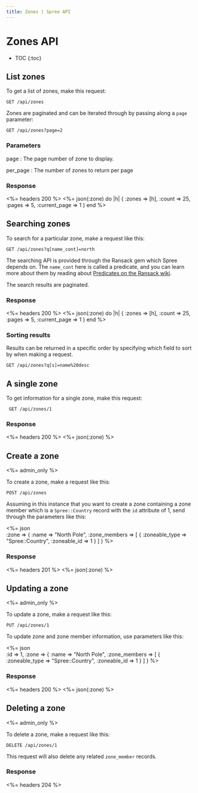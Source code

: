 ```yaml
---
title: Zones | Spree API
---
```


# Zones API

* TOC
{:toc}

## List zones

To get a list of zones, make this request:

    GET /api/zones

Zones are paginated and can be iterated through by passing along a `page` parameter:

    GET /api/zones?page=2

### Parameters

page
: The page number of zone to display.

per_page
: The number of zones to return per page

### Response

<%= headers 200 %>
<%= json(:zone) do |h| 
{ :zones => [h],
  :count => 25,
  :pages => 5,
  :current_page => 1 }
end %>

## Searching zones

To search for a particular zone, make a request like this:

    GET /api/zones?q[name_cont]=north

The searching API is provided through the Ransack gem which Spree depends on. The `name_cont` here is called a predicate, and you can learn more about them by reading about [Predicates on the Ransack wiki](https://github.com/ernie/ransack/wiki/Basic-Searching).

The search results are paginated.

### Response

<%= headers 200 %>
<%= json(:zone) do |h|
 { :zones => [h],
   :count => 25,
   :pages => 5,
   :current_page => 1 }
end %> 

### Sorting results

Results can be returned in a specific order by specifying which field to sort by when making a request.

    GET /api/zones?q[s]=name%20desc

## A single zone

To get information for a single zone, make this request:

     GET /api/zones/1

### Response

<%= headers 200 %>
<%= json(:zone) %>

## Create a zone

<%= admin_only %>

To create a zone, make a request like this:

    POST /api/zones

Assuming in this instance that you want to create a zone containing
a zone member which is a `Spree::Country` record with the `id` attribute of 1, send through the parameters like this:

<%= json \
  :zone => {
    :name => "North Pole",
    :zone_members => [
      { 
        :zoneable_type => "Spree::Country",
        :zoneable_id => 1
      }
    ]
  } %>

### Response

<%= headers 201 %>
<%= json(:zone) %>

## Updating a zone

<%= admin_only %>

To update a zone, make a request like this:

    PUT /api/zones/1

To update zone and zone member information, use parameters like this:

<%= json \
  :id => 1,
  :zone => {
    :name => "North Pole",
    :zone_members => [
      { 
        :zoneable_type => "Spree::Country",
        :zoneable_id => 1
      }
    ]
  } %>

### Response

<%= headers 200 %>
<%= json(:zone) %>

## Deleting a zone

<%= admin_only %>

To delete a zone, make a request like this:

    DELETE /api/zones/1

This request will also delete any related `zone_member` records.

### Response

<%= headers 204 %>
